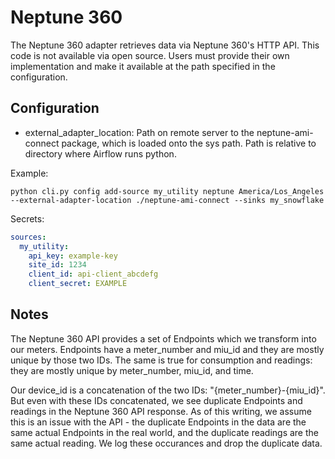 # Neptune 360

The Neptune 360 adapter retrieves data via Neptune 360's HTTP API. This code is not available via open source.
Users must provide their own implementation and make it available at the path specified in the configuration.

## Configuration

- external_adapter_location: Path on remote server to the neptune-ami-connect package, which is loaded onto the sys path. Path is relative to directory where Airflow runs python.

Example:
```
python cli.py config add-source my_utility neptune America/Los_Angeles --external-adapter-location ./neptune-ami-connect --sinks my_snowflake
```

Secrets:
```yaml
sources:
  my_utility:
    api_key: example-key
    site_id: 1234
    client_id: api-client_abcdefg
    client_secret: EXAMPLE
```

## Notes

The Neptune 360 API provides a set of Endpoints which we transform into our meters. Endpoints have a meter_number and miu_id and they are
mostly unique by those two IDs. The same is true for consumption and readings: they are mostly unique by meter_number, miu_id, and time.

Our device_id is a concatenation of the two IDs: "{meter_number}-{miu_id}". But even with these IDs concatenated, we see duplicate Endpoints
and readings in the Neptune 360 API response. As of this writing, we assume this is an issue with the API - the duplicate Endpoints in the
data are the same actual Endpoints in the real world, and the duplicate readings are the same actual reading. We log these occurances and drop the duplicate data.
